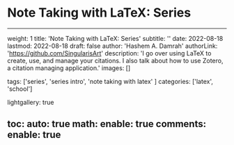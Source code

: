 # Note Taking with LaTeX: Series

---
weight: 1
title: 'Note Taking with LaTeX: Series'
subtitle: ''
date: 2022-08-18
lastmod: 2022-08-18
draft: false
author: 'Hashem A. Damrah'
authorLink: 'https://github.com/SingularisArt'
description: 'I go over using LaTeX to create, use, and manage your citations. I also talk about how to use Zotero, a citation managing application.'
images: []

tags: ['series', 'series intro', 'note taking with latex' ]
categories: ['latex', 'school']

lightgallery: true

toc:
  auto: true
math:
  enable: true
comments:
  enable: true
---

